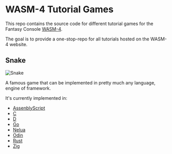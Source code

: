 # WASM-4 Tutorial Games

This repo contains the source code for different tutorial games for the Fantasy Console [WASM-4](https://wasm4.org/).

The goal is to provide a one-stop-repo for all tutorials hosted on the WASM-4 website.

## Snake

![Snake](images/snake.webp)

A famous game that can be implemented in pretty much any language, engine of framework.

It's currently implemented in:

- [AssenblyScript](snake-as/)
- [C](snake-c/)
- [D](snake-d/)
- [Go](snake-go/)
- [Nelua](snake-nelua/)
- [Odin](snake-odin/)
- [Rust](snake-rust/)
- [Zig](snake-zig/)
